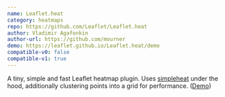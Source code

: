 ```yaml
---
name: Leaflet.heat
category: heatmaps
repo: https://github.com/Leaflet/Leaflet.heat
author: Vladimir Agafonkin
author-url: https://github.com/mourner
demo: https://leaflet.github.io/Leaflet.heat/demo
compatible-v0: false
compatible-v1: true
---
```


A tiny, simple and fast Leaflet heatmap plugin. Uses <a href="https://github.com/mourner/simpleheat">simpleheat</a> under the hood, additionally clustering points into a grid for performance. (<a href="https://leaflet.github.io/Leaflet.heat/demo">Demo</a>)
